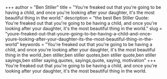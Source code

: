 +++
author = "Ben Stiller"
title = "You're freaked out that you're going to be having a child, and once you're looking after your daughter, it's the most beautiful thing in the world."
description = "the best Ben Stiller Quote: You're freaked out that you're going to be having a child, and once you're looking after your daughter, it's the most beautiful thing in the world."
slug = "youre-freaked-out-that-youre-going-to-be-having-a-child-and-once-youre-looking-after-your-daughter-its-the-most-beautiful-thing-in-the-world"
keywords = "You're freaked out that you're going to be having a child, and once you're looking after your daughter, it's the most beautiful thing in the world.,ben stiller,ben stiller quotes,ben stiller quote,ben stiller sayings,ben stiller saying,quotes, sayings,quote, saying, motivation"
+++
You're freaked out that you're going to be having a child, and once you're looking after your daughter, it's the most beautiful thing in the world.
